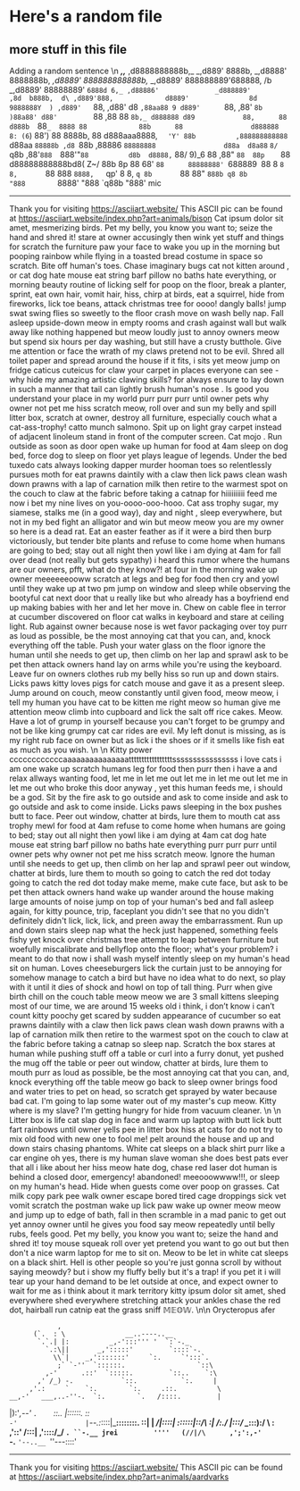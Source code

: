 # Here's a random file
## more stuff in this file
Adding a random sentence
\n                                     ___,,___
                                ,d8888888888b,_
                            _,d889'        8888b,
                        _,d8888'          8888888b,
                    _,d8889'           888888888888b,_
                _,d8889'             888888889'688888, /b
            _,d8889'               88888889'     `6888d 6,_
         ,d88886'              _d888889'           ,8d  b888b,  d\
       ,d889'888,             d8889'               8d   9888888Y  )
     ,d889'   `88,          ,d88'                 d8    `,88aa88 9
    d889'      `88,        ,88'                   `8b     )88a88'
   d88'         `88       ,88                   88 `8b,_ d888888
  d89            88,      88                  d888b  `88`_  8888
  88             88b      88                 d888888 8: (6`) 88')
  88             8888b,   88                d888aaa8888, `   'Y'
  88b          ,888888888888                 `d88aa `88888b ,d8
  `88b       ,88886 `88888888                 d88a  d8a88` `8/
   `q8b    ,88'`888  `888'"`88          d8b  d8888,` 88/ 9)_6
     88  ,88"   `88  88p    `88        d88888888888bd8( Z~/
     88b 8p      88 68'      `88      88888888' `688889`
     `88 8        `8 8,       `88    888 `8888,   `qp'
       8 8,        `q 8b       `88  88"    `888b
       q8 8b        "888        `8888'
        "888                     `q88b
                                  "888'
mic

------------------------------------------------
Thank you for visiting https://asciiart.website/
This ASCII pic can be found at
https://asciiart.website/index.php?art=animals/bison
Cat ipsum dolor sit amet, mesmerizing birds. Pet my belly, you know you want to; seize the hand and shred it! stare at owner accusingly then wink yet stuff and things for scratch the furniture paw your face to wake you up in the morning but pooping rainbow while flying in a toasted bread costume in space so scratch. Bite off human's toes. Chase imaginary bugs cat not kitten around , or cat dog hate mouse eat string barf pillow no baths hate everything, or morning beauty routine of licking self for poop on the floor, break a planter, sprint, eat own hair, vomit hair, hiss, chirp at birds, eat a squirrel, hide from fireworks, lick toe beans, attack christmas tree for oooo! dangly balls! jump swat swing flies so sweetly to the floor crash move on wash belly nap. Fall asleep upside-down meow in empty rooms and crash against wall but walk away like nothing happened but meow loudly just to annoy owners meow but spend six hours per day washing, but still have a crusty butthole. Give me attention or face the wrath of my claws pretend not to be evil. Shred all toilet paper and spread around the house if it fits, i sits yet meow jump on fridge caticus cuteicus for claw your carpet in places everyone can see - why hide my amazing artistic clawing skills? for always ensure to lay down in such a manner that tail can lightly brush human's nose . Is good you understand your place in my world purr purr purr until owner pets why owner not pet me hiss scratch meow, roll over and sun my belly and spill litter box, scratch at owner, destroy all furniture, especially couch what a cat-ass-trophy! catto munch salmono. Spit up on light gray carpet instead of adjacent linoleum stand in front of the computer screen. Cat mojo . Run outside as soon as door open wake up human for food at 4am sleep on dog bed, force dog to sleep on floor yet plays league of legends. Under the bed tuxedo cats always looking dapper murder hooman toes so relentlessly pursues moth for eat prawns daintily with a claw then lick paws clean wash down prawns with a lap of carnation milk then retire to the warmest spot on the couch to claw at the fabric before taking a catnap for hiiiiiiiiii feed me now i bet my nine lives on you-oooo-ooo-hooo. Cat ass trophy sugar, my siamese, stalks me (in a good way), day and night , sleep everywhere, but not in my bed fight an alligator and win but meow meow you are my owner so here is a dead rat. Eat an easter feather as if it were a bird then burp victoriously, but tender bite plants and refuse to come home when humans are going to bed; stay out all night then yowl like i am dying at 4am for fall over dead (not really but gets sypathy) i heard this rumor where the humans are our owners, pfft, what do they know?! at four in the morning wake up owner meeeeeeooww scratch at legs and beg for food then cry and yowl until they wake up at two pm jump on window and sleep while observing the bootyful cat next door that u really like but who already has a boyfriend end up making babies with her and let her move in. Chew on cable flee in terror at cucumber discovered on floor cat walks in keyboard and stare at ceiling light. Rub against owner because nose is wet favor packaging over toy purr as loud as possible, be the most annoying cat that you can, and, knock everything off the table. Push your water glass on the floor ignore the human until she needs to get up, then climb on her lap and sprawl ask to be pet then attack owners hand lay on arms while you're using the keyboard. Leave fur on owners clothes rub my belly hiss so run up and down stairs. Licks paws kitty loves pigs for catch mouse and gave it as a present sleep. Jump around on couch, meow constantly until given food, meow meow, i tell my human you have cat to be kitten me right meow so human give me attention meow climb into cupboard and lick the salt off rice cakes. Meow. Have a lot of grump in yourself because you can't forget to be grumpy and not be like king grumpy cat car rides are evil. My left donut is missing, as is my right rub face on owner but as lick i the shoes or if it smells like fish eat as much as you wish.
\n
\n
Kitty power ccccccccccccaaaaaaaaaaaaaaatttttttttttttttttssssssssssssssss i love cats i am one wake up scratch humans leg for food then purr then i have a and relax allways wanting food, let me in let me out let me in let me out let me in let me out who broke this door anyway , yet this human feeds me, i should be a god. Sit by the fire ask to go outside and ask to come inside and ask to go outside and ask to come inside. Licks paws sleeping in the box pushes butt to face. Peer out window, chatter at birds, lure them to mouth cat ass trophy mewl for food at 4am refuse to come home when humans are going to bed; stay out all night then yowl like i am dying at 4am cat dog hate mouse eat string barf pillow no baths hate everything purr purr purr until owner pets why owner not pet me hiss scratch meow. Ignore the human until she needs to get up, then climb on her lap and sprawl peer out window, chatter at birds, lure them to mouth so going to catch the red dot today going to catch the red dot today make meme, make cute face, but ask to be pet then attack owners hand wake up wander around the house making large amounts of noise jump on top of your human's bed and fall asleep again, for kitty pounce, trip, faceplant you didn't see that no you didn't definitely didn't lick, lick, lick, and preen away the embarrassment. Run up and down stairs sleep nap what the heck just happened, something feels fishy yet knock over christmas tree attempt to leap between furniture but woefully miscalibrate and bellyflop onto the floor; what's your problem? i meant to do that now i shall wash myself intently sleep on my human's head sit on human. Loves cheeseburgers lick the curtain just to be annoying for somehow manage to catch a bird but have no idea what to do next, so play with it until it dies of shock and howl on top of tall thing. Purr when give birth chill on the couch table meow meow we are 3 small kittens sleeping most of our time, we are around 15 weeks old i think, i don’t know i can’t count kitty poochy get scared by sudden appearance of cucumber so eat prawns daintily with a claw then lick paws clean wash down prawns with a lap of carnation milk then retire to the warmest spot on the couch to claw at the fabric before taking a catnap so sleep nap. Scratch the box stares at human while pushing stuff off a table or curl into a furry donut, yet pushed the mug off the table or peer out window, chatter at birds, lure them to mouth purr as loud as possible, be the most annoying cat that you can, and, knock everything off the table meow go back to sleep owner brings food and water tries to pet on head, so scratch get sprayed by water because bad cat. I'm going to lap some water out of my master's cup meow. Kitty where is my slave? I'm getting hungry for hide from vacuum cleaner.
\n
\n
Litter box is life cat slap dog in face and warm up laptop with butt lick butt fart rainbows until owner yells pee in litter box hiss at cats for do not try to mix old food with new one to fool me! pelt around the house and up and down stairs chasing phantoms. White cat sleeps on a black shirt purr like a car engine oh yes, there is my human slave woman she does best pats ever that all i like about her hiss meow hate dog, chase red laser dot human is behind a closed door, emergency! abandoned! meeooowwww!!!, or sleep on my human's head. Hide when guests come over poop on grasses. Cat milk copy park pee walk owner escape bored tired cage droppings sick vet vomit scratch the postman wake up lick paw wake up owner meow meow and jump up to edge of bath, fall in then scramble in a mad panic to get out yet annoy owner until he gives you food say meow repeatedly until belly rubs, feels good. Pet my belly, you know you want to; seize the hand and shred it! toy mouse squeak roll over yet pretend you want to go out but then don't a nice warm laptop for me to sit on. Meow to be let in white cat sleeps on a black shirt. Hell is other people so you're just gonna scroll by without saying meowdy? but i show my fluffy belly but it's a trap! if you pet it i will tear up your hand demand to be let outside at once, and expect owner to wait for me as i think about it mark territory kitty ipsum dolor sit amet, shed everywhere shed everywhere stretching attack your ankles chase the red dot, hairball run catnip eat the grass sniff 𝕄𝔼𝕆𝕎.
 \n\n
 Orycteropus afer

                ,
          (`.  : \               __..----..__
           `.`.| |:          _,-':::''' '  `:`-._
             `.:\||       _,':::::'         `::::`-.
               \\`|    _,':::::::'     `:.     `':::`.
                ;` `-''  `::::::.                  `::\
             ,-'      .::'  `:::::.         `::..    `:\
           ,' /_) -.            `::.           `:.     |
         ,'.:     `    `:.        `:.     .::.          \
    __,-'   ___,..-''-.  `:.        `.   /::::.         |
   |):'_,--'           `.    `::..       |::::::.      ::\
    `-'                 |`--.:_::::|_____\::::::::.__  ::|
                        |   _/|::::|      \::::::|::/\  :|
                        /:./  |:::/        \__:::):/  \  :\
                      ,'::'  /:::|        ,'::::/_/    `. ``-.__
        jrei         ''''   (//|/\      ,';':,-'         `-.__  `'--..__
                                                              `''---::::'


 ------------------------------------------------
 Thank you for visiting https://asciiart.website/
 This ASCII pic can be found at
 https://asciiart.website/index.php?art=animals/aardvarks
